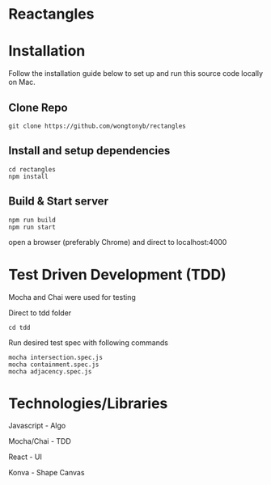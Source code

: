 # Reactangles

# Installation

Follow the installation guide below to set up and run this source code locally on Mac.

## Clone Repo

```
git clone https://github.com/wongtonyb/rectangles
```

## Install and setup dependencies

```
cd rectangles
npm install
```

## Build & Start server

```
npm run build
npm run start
```

open a browser (preferably Chrome) and direct to localhost:4000

# Test Driven Development (TDD)

Mocha and Chai were used for testing

Direct to tdd folder

```
cd tdd
```

Run desired test spec with following commands

```
mocha intersection.spec.js
mocha containment.spec.js
mocha adjacency.spec.js
```

# Technologies/Libraries

Javascript - Algo

Mocha/Chai - TDD

React - UI

Konva - Shape Canvas

